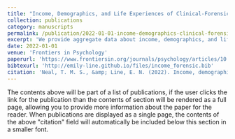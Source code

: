 ```yaml
---
title: "Income, Demographics, and Life Experiences of Clinical-Forensic Psychologists in the United States"
collection: publications
category: manuscripts
permalink: /publication/2022-01-01-income-demographics-clinical-forensic-psychologists
excerpt: 'We provide aggregate data about income, demographics, and life experiences of women and men practicing clinical-forensic psychology primarily in the United States (N = 376).'
date: 2022-01-01
venue: 'Frontiers in Psychology'
paperurl: 'https://www.frontiersin.org/journals/psychology/articles/10.3389/fpsyg.2022.910672/pdf'
bibtexurl: 'http://emily-line.github.io/files/income_forensic.bib'
citation: 'Neal, T. M. S., &amp; Line, E. N. (2022). Income, demographics, and life experiences of clinical-forensic psychologists in the United States. <i>Frontiers in Psychology</i>, 3422.'
---
```


The contents above will be part of a list of publications, if the user clicks the link for the publication than the contents of section will be rendered as a full page, allowing you to provide more information about the paper for the reader. When publications are displayed as a single page, the contents of the above "citation" field will automatically be included below this section in a smaller font.